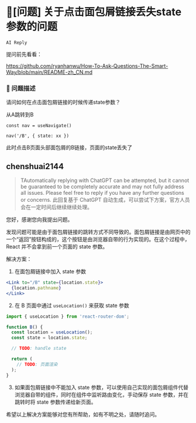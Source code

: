 # 🧐[问题] 关于点击面包屑链接丢失state参数的问题

`AI Reply`

提问前先看看：

https://github.com/ryanhanwu/How-To-Ask-Questions-The-Smart-Way/blob/main/README-zh_CN.md

### 🧐 问题描述

请问如何在点击面包屑链接的时候传递state参数？

从A跳转到B

```
const nav = useNavigate()

nav('/B', { state: xx })
```

此时点击B页面头部面包屑的B链接，页面的state丢失了

## chenshuai2144

> TAutomatically replying with ChatGPT can be attempted, but it cannot be guaranteed to be completely accurate and may not fully address all issues. Please feel free to reply if you have any further questions or concerns.
> 此回复基于 ChatGPT 自动生成，可以尝试下方案，官方人员会在一定时间后继续继续处理。

您好，感谢您向我提出问题。

发现问题可能是由于面包屑链接的跳转方式不同导致的。面包屑链接是由网页中的一个“返回”按钮构成的，这个按钮是由浏览器自带的行为实现的。在这个过程中，React 并不会拿到前一个页面的 state 参数。

解决方案：

1. 在面包屑链接中加入 state 参数

```jsx
<Link to="/B" state={location.state}>
  {location.pathname}
</Link>
```

2. 在 B 页面中通过 `useLocation()` 来获取 state 参数

```jsx
import { useLocation } from 'react-router-dom';

function B() {
  const location = useLocation();
  const state = location.state;

  // TODO: handle state

  return (
    // TODO: 页面渲染
  );
}
```

3. 如果面包屑链接中不能加入 state 参数，可以使用自己实现的面包屑组件代替浏览器自带的组件，同时在组件中监听路由变化，手动保存 state 参数，并在跳转时将 state 参数传递给新页面。

希望以上解决方案能够对您有所帮助，如有不明之处，请随时追问。
